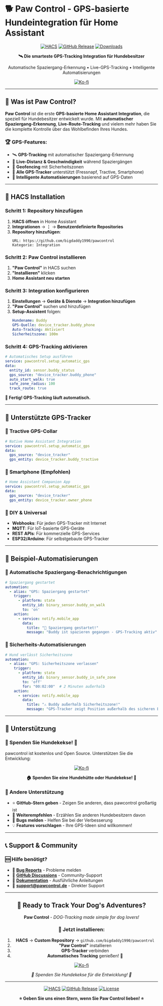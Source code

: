 # 🐕 Paw Control - GPS-basierte Hundeintegration für Home Assistant

<div align="center">

[![HACS](https://img.shields.io/badge/HACS-Custom-orange.svg)](https://github.com/hacs/integration)
[![GitHub Release](https://img.shields.io/github/release/bigdaddy1990/pawcontrol.svg)](https://github.com/bigdaddy1990/pawcontrol/releases)
[![Downloads](https://img.shields.io/github/downloads/bigdaddy1990/pawcontrol/total.svg)](https://github.com/bigdaddy1990/pawcontrol/releases)

**🛰️ Die smarteste GPS-Tracking Integration für Hundebesitzer**

Automatische Spaziergang-Erkennung • Live-GPS-Tracking • Intelligente Automatisierungen

[![Ko-fi](https://ko-fi.com/img/githubbutton_sm.svg)](https://ko-fi.com/bigdaddy1990)

</div>

---

## 🎯 **Was ist Paw Control?**

**Paw Control** ist die erste **GPS-basierte Home Assistant Integration**, die speziell für Hundebesitzer entwickelt wurde. Mit **automatischer Spaziergang-Erkennung**, **Live-Route-Tracking** und vielem mehr haben Sie die komplette Kontrolle über das Wohlbefinden Ihres Hundes.

### **🏆 GPS-Features:**
- 🛰️ **GPS-Tracking** mit automatischer Spaziergang-Erkennung
- 📏 **Live-Distanz & Geschwindigkeit** während Spaziergängen  
- 🎯 **Geofencing** mit Sicherheitszonen
- 📱 **Alle GPS-Tracker** unterstützt (Fressnapf, Tractive, Smartphone)
- 🤖 **Intelligente Automatisierungen** basierend auf GPS-Daten

---

## 🚀 **HACS Installation**

### **Schritt 1: Repository hinzufügen**
1. **HACS öffnen** in Home Assistant
2. **Integrationen** → **⋮** → **Benutzerdefinierte Repositories**
3. **Repository hinzufügen**:
   ```
   URL: https://github.com/bigdaddy1990/pawcontrol
   Kategorie: Integration
   ```

### **Schritt 2: Paw Control installieren**
1. **"Paw Control"** in HACS suchen
2. **"Installieren"** klicken
3. **Home Assistant neu starten**

### **Schritt 3: Integration konfigurieren**
1. **Einstellungen** → **Geräte & Dienste** → **Integration hinzufügen**
2. **"Paw Control"** suchen und hinzufügen
3. **Setup-Assistent** folgen:
   ```yaml
   Hundename: Buddy
   GPS-Quelle: device_tracker.buddy_phone
   Auto-Tracking: Aktiviert
   Sicherheitszone: 100m
   ```

### **Schritt 4: GPS-Tracking aktivieren**
```yaml
# Automatisches Setup ausführen
service: pawcontrol.setup_automatic_gps
data:
  entity_id: sensor.buddy_status
  gps_source: "device_tracker.buddy_phone"
  auto_start_walk: true
  safe_zone_radius: 100
  track_route: true
```

**🎉 Fertig! GPS-Tracking läuft automatisch.**

---

## 📱 **Unterstützte GPS-Tracker**

### **🎯 Tractive GPS-Collar**
```yaml
# Native Home Assistant Integration
service: pawcontrol.setup_automatic_gps
data:
  gps_source: "device_tracker"
  gps_entity: device_tracker.buddy_tractive
```

### **📱 Smartphone (Empfohlen)**
```yaml
# Home Assistant Companion App
service: pawcontrol.setup_automatic_gps
data:
  gps_source: "device_tracker"
  gps_entity: device_tracker.owner_phone
```

### **🔧 DIY & Universal**
- **Webhooks**: Für jeden GPS-Tracker mit Internet
- **MQTT**: Für IoT-basierte GPS-Geräte
- **REST APIs**: Für kommerzielle GPS-Services
- **ESP32/Arduino**: Für selbstgebaute GPS-Tracker

---

## 🤖 **Beispiel-Automatisierungen**

### **🚶 Automatische Spaziergang-Benachrichtigungen**
```yaml
# Spaziergang gestartet
automation:
  - alias: "GPS: Spaziergang gestartet"
    trigger:
      - platform: state
        entity_id: binary_sensor.buddy_on_walk
        to: 'on'
    action:
      - service: notify.mobile_app
        data:
          title: "🚶 Spaziergang gestartet!"
          message: "Buddy ist spazieren gegangen - GPS-Tracking aktiv"
```

### **🚨 Sicherheits-Automatisierungen**
```yaml
# Hund verlässt Sicherheitszone
automation:
  - alias: "GPS: Sicherheitszone verlassen"
    trigger:
      - platform: state
        entity_id: binary_sensor.buddy_in_safe_zone
        to: 'off'
        for: "00:02:00"  # 2 Minuten außerhalb
    action:
      - service: notify.mobile_app
        data:
          title: "⚠️ Buddy außerhalb Sicherheitszone!"
          message: "GPS-Tracker zeigt Position außerhalb des sicheren Bereichs"
```

---

## 💝 **Unterstützung**

### **🦴 Spenden Sie Hundekekse! 🦴**

pawcontrol ist kostenlos und Open Source. Unterstützen Sie die Entwicklung:

<div align="center">

[![Ko-fi](https://ko-fi.com/img/githubbutton_sm.svg)](https://ko-fi.com/bigdaddy1990)

**🏠 Spenden Sie eine Hundehütte oder Hundekekse! 🍪**

</div>

### **🌟 Andere Unterstützung**
- ⭐ **GitHub-Stern geben** - Zeigen Sie anderen, dass pawcontrol großartig ist
- 📢 **Weiterempfehlen** - Erzählen Sie anderen Hundebesitzern davon
- 🐛 **Bugs melden** - Helfen Sie bei der Verbesserung
- 💡 **Features vorschlagen** - Ihre GPS-Ideen sind willkommen!

---

## 📞 **Support & Community**

### **🆘 Hilfe benötigt?**
- 🐛 **[Bug Reports](https://github.com/bigdaddy1990/pawcontrol/issues)** - Probleme melden
- 💬 **[GitHub Discussions](https://github.com/bigdaddy1990/pawcontrol/discussions)** - Community-Support
- 📖 **[Dokumentation](https://github.com/bigdaddy1990/pawcontrol/wiki)** - Ausführliche Anleitungen
- 📧 **support@pawcontrol.de** - Direkter Support

---

<div align="center">

## 🐶 **Ready to Track Your Dog's Adventures?**

**Paw Control** - *DOG-Tracking made simple for dog lovers!*

### **🚀 Jetzt installieren:**

1. **HACS** → **Custom Repository** → `github.com/bigdaddy1990/pawcontrol`
2. **"Paw Control"** installieren
3. **GPS-Tracker** verbinden  
4. **Automatisches Tracking** genießen! 🎉

[![Ko-fi](https://ko-fi.com/img/githubbutton_sm.svg)](https://ko-fi.com/bigdaddy1990)

*🦴 Spenden Sie Hundekekse für die Entwicklung! 🦴*

---

[![HACS](https://img.shields.io/badge/HACS-Custom-orange.svg?style=for-the-badge)](https://github.com/hacs/integration)
[![GitHub Release](https://img.shields.io/github/release/bigdaddy1990/pawcontrol.svg?style=for-the-badge)](https://github.com/bigdaddy1990/pawcontrol/releases)
[![License](https://img.shields.io/github/license/bigdaddy1990/pawcontrol.svg?style=for-the-badge)](LICENSE)

**⭐ Geben Sie uns einen Stern, wenn Sie Paw Control lieben! ⭐**

</div>
